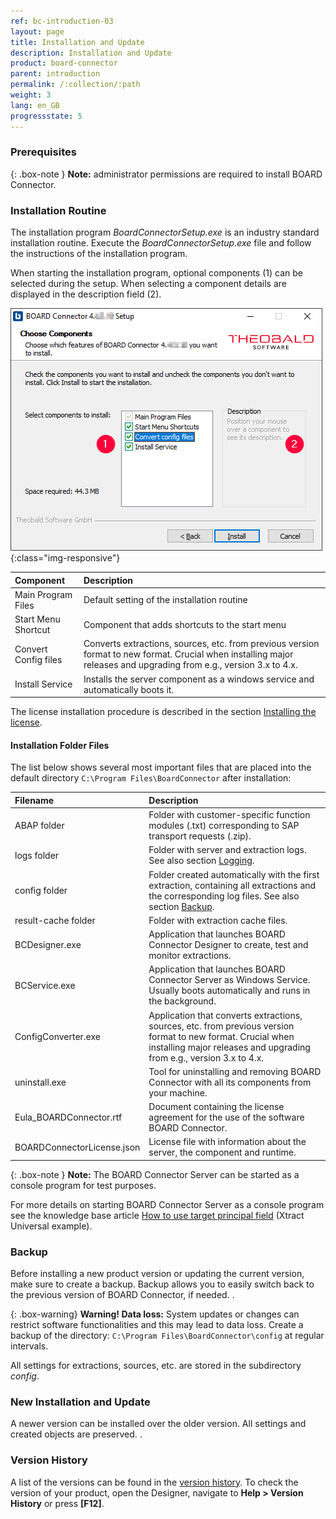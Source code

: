 ```yaml
---
ref: bc-introduction-03
layout: page
title: Installation and Update
description: Installation and Update
product: board-connector
parent: introduction
permalink: /:collection/:path
weight: 3
lang: en_GB
progressstate: 5
---
```

### Prerequisites

{: .box-note }
**Note:** administrator permissions are required to install BOARD Connector.

### Installation Routine

The installation program *BoardConnectorSetup.exe* is an industry standard installation routine.  Execute the *BoardConnectorSetup.exe* file and follow the instructions of the installation program.

When starting the installation program, optional components (1) can be selected during the setup. When selecting a component details are displayed in the description field (2).

![BC-Setup](/img/content/board/BC_Setup_2.png){:class="img-responsive"}

|Component | Description |
|:----|:---|
|Main Program Files | Default setting of the installation routine |
|Start Menu Shortcut | Component that adds shortcuts to the start menu |
|Convert Config files | Converts extractions, sources, etc. from previous version format to new format. Crucial when installing major releases and upgrading from e.g., version 3.x to 4.x.
|Install Service | Installs the server component as a windows service and automatically boots it. <!---See also section [Architecture](./architecture).--->|

The license installation procedure is described in the section [Installing the license](license#installing-the-board-connector-license---boardconnectorlicensejson).

#### Installation Folder Files
The list below shows several most important files that are placed into the default directory ``C:\Program Files\BoardConnector`` after installation:

|Filename | Description |
|:----|:---|
| ABAP folder | Folder with customer-specific function modules (.txt) corresponding to SAP transport requests (.zip).|
| logs folder| Folder with server and extraction logs. See also section [Logging](../logging). |
| config folder | Folder created automatically with the first extraction, containing all extractions and the corresponding log files. See also section [Backup](#backup). |
| result-cache folder | Folder with extraction cache files. |
| BCDesigner.exe | Application that launches BOARD Connector Designer to create, test and monitor extractions.|
| BCService.exe | Application that launches BOARD Connector Server as Windows Service.  Usually boots automatically and runs in the background. |
| ConfigConverter.exe| Application that converts extractions, sources, etc. from previous version format to new format. Crucial when installing major releases and upgrading from e.g., version 3.x to 4.x. |
| uninstall.exe| Tool for uninstalling and removing BOARD Connector with all its components from your machine. |
| Eula_BOARDConnector.rtf | Document containing the license agreement for the use of the software BOARD Connector.|
| BOARDConnectorLicense.json |  License file with information about the server, the component and runtime. |


{: .box-note }
**Note:** The BOARD Connector Server can be started as a console program for test purposes.

For more details on starting BOARD Connector Server as a console program see <!---section [Troubleshooting](./troubleshooting) and ---> the knowledge base article [How to use target principal field](https://kb.theobald-software.com/xtract-universal/target-principal-TPN) (Xtract Universal example).


### Backup

Before installing a new product version or updating the current version, make sure to create a backup. 
Backup allows you to easily switch back to the previous version of BOARD Connector, if needed. <!----See also section [Update Installation](./update#how-do-i-create-a-backup)--->.


{: .box-warning}
**Warning! Data loss:**
System updates or changes can restrict software functionalities and this may lead to data loss. 
Create a backup of the directory: `C:\Program Files\BoardConnector\config` at regular intervals.

All settings for extractions, sources, etc. are stored in the subdirectory *config*. 

### New Installation and Update

A newer version can be installed over the older version. All settings and created objects are preserved. <!----See also section [Installing an Update](./update#installing-an-update-or-a-newer-version-on-a-test-environment)--->.


### Version History
A list of the versions can be found in the [version history](https://kb.theobald-software.com/version-history/board-connector-version-history).
To check the version of your product, open the Designer, navigate to **Help > Version History** or press **[F12]**.
